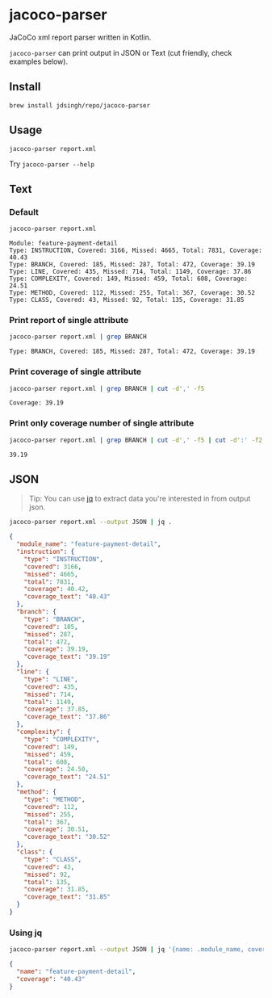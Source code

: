 # jacoco-parser

JaCoCo xml report parser written in Kotlin.

`jacoco-parser` can print output in JSON or Text (cut friendly, check examples below).

## Install

`brew install jdsingh/repo/jacoco-parser`

## Usage

`jacoco-parser report.xml`

Try `jacoco-parser --help`

## Text

### Default

```bash
jacoco-parser report.xml
```

```text
Module: feature-payment-detail
Type: INSTRUCTION, Covered: 3166, Missed: 4665, Total: 7831, Coverage: 40.43
Type: BRANCH, Covered: 185, Missed: 287, Total: 472, Coverage: 39.19
Type: LINE, Covered: 435, Missed: 714, Total: 1149, Coverage: 37.86
Type: COMPLEXITY, Covered: 149, Missed: 459, Total: 608, Coverage: 24.51
Type: METHOD, Covered: 112, Missed: 255, Total: 367, Coverage: 30.52
Type: CLASS, Covered: 43, Missed: 92, Total: 135, Coverage: 31.85
```

### Print report of single attribute

```bash
jacoco-parser report.xml | grep BRANCH
```

```text
Type: BRANCH, Covered: 185, Missed: 287, Total: 472, Coverage: 39.19
```

### Print coverage of single attribute

```bash
jacoco-parser report.xml | grep BRANCH | cut -d',' -f5
```

```text
Coverage: 39.19
```

### Print only coverage number of single attribute

```bash
jacoco-parser report.xml | grep BRANCH | cut -d',' -f5 | cut -d':' -f2
```

```text
39.19
```

## JSON

> Tip: You can use [jq](https://stedolan.github.io/jq/) to extract data you're interested in from output json.

```bash
jacoco-parser report.xml --output JSON | jq .
```

```json
{
  "module_name": "feature-payment-detail",
  "instruction": {
    "type": "INSTRUCTION",
    "covered": 3166,
    "missed": 4665,
    "total": 7831,
    "coverage": 40.42,
    "coverage_text": "40.43"
  },
  "branch": {
    "type": "BRANCH",
    "covered": 185,
    "missed": 287,
    "total": 472,
    "coverage": 39.19,
    "coverage_text": "39.19"
  },
  "line": {
    "type": "LINE",
    "covered": 435,
    "missed": 714,
    "total": 1149,
    "coverage": 37.85,
    "coverage_text": "37.86"
  },
  "complexity": {
    "type": "COMPLEXITY",
    "covered": 149,
    "missed": 459,
    "total": 608,
    "coverage": 24.50,
    "coverage_text": "24.51"
  },
  "method": {
    "type": "METHOD",
    "covered": 112,
    "missed": 255,
    "total": 367,
    "coverage": 30.51,
    "coverage_text": "30.52"
  },
  "class": {
    "type": "CLASS",
    "covered": 43,
    "missed": 92,
    "total": 135,
    "coverage": 31.85,
    "coverage_text": "31.85"
  }
}
```

### Using jq

```bash
jacoco-parser report.xml --output JSON | jq '{name: .module_name, coverage: .instruction.coverage_text}'
```

```json
{
  "name": "feature-payment-detail",
  "coverage": "40.43"
}
```
